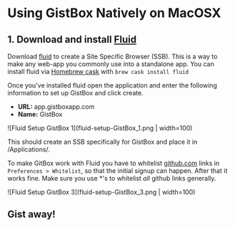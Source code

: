 Using GistBox Natively on MacOSX
================================

## 1. Download and install [Fluid](http://fluidapp.com/)
Download [fluid](http://fluidapp.com/) to create a Site Specific Browser (SSB). This is a way to make any web-app you commonly use into a standalone app. You can install fluid via [Homebrew cask](https://caskroom.github.io/) with `brew cask install fluid`

Once you've installed fluid open the application and enter the following information to set up GistBox and click create.

  - **URL:** app.gistboxapp.com
  - **Name:** GistBox

![Fluid Setup GistBox 1](fluid-setup-GistBox_1.png | width=100)

This should create an SSB specifically for GistBox and place it in /Applications/.


To make GitBox work with Fluid you have to whitelist [github.com](https://github.com) links in `Preferences > Whitelist`, so that the initial signup can happen. After that it works fine. Make sure you use \*'s to whitelist *all* github links generally.

![Fluid Setup GistBox 3](fluid-setup-GistBox_3.png | width=100)

## Gist away!